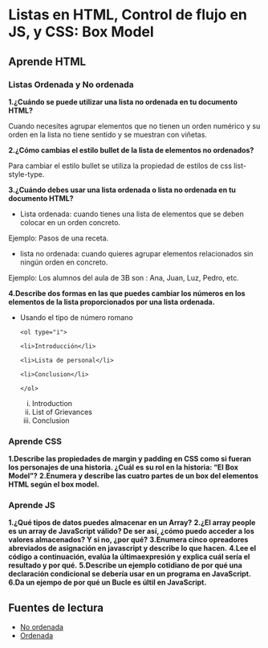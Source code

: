 #  Listas en HTML, Control de flujo en JS, y CSS: Box Model

## Aprende HTML

### Listas Ordenada y No ordenada 

**1.¿Cuándo se puede utilizar una lista no ordenada en tu documento HTML?**

Cuando necesites agrupar elementos que no tienen un orden numérico y su orden en la lista no tiene sentido y se muestran con viñetas.

**2.¿Cómo cambias el estilo bullet de la lista de elementos no ordenados?**

Para cambiar el estilo bullet se utiliza la propiedad de estilos de css list-style-type.

**3.¿Cuándo debes usar una lista ordenada o lista no ordenada en tu documento HTML?**

+ Lista ordenada: cuando tienes una lista de elementos que se deben colocar en un orden concreto.
  
Ejemplo: Pasos de una receta.

+ lista no ordenada: cuando quieres agrupar elementos relacionados sin ningún orden en concreto.

Ejemplo: Los alumnos del aula de 3B son : Ana, Juan, Luz, Pedro, etc.

**4.Describe dos formas en las que puedes cambiar los números en los elementos de la lista proporcionados por una lista ordenada.**
+ Usando el tipo de número romano

  `<ol type="i">`
  
  `<li>Introducción</li>`
  
  `<li>Lista de personal</li>`
  
  `<li>Conclusion</li>`
  
  `</ol>`

  <ol type="i">
  <li>Introduction</li>
  <li>List of Grievances</li>
  <li>Conclusion</li>
  </ol>

### Aprende CSS

**1.Describe las propiedades de margin y padding en CSS como si fueran los personajes de una historia. ¿Cuál es su rol en la historia: “El Box Model”?**
**2.Enumera y describe las cuatro partes de un box del elementos HTML según el box model.**
### Aprende JS
**1.¿Qué tipos de datos puedes almacenar en un Array?**
**2.¿El array people es un array de JavaScript válido? De ser así, ¿cómo puedo acceder a los valores almacenados? Y si no, ¿por qué?**
**3.Enumera cinco opreadores abreviados de asignación en javascript y describe lo que hacen.**
**4.Lee el código a continuación, evalúa la últimaexpresión y explica cuál sería el resultado y por qué.**
**5.Describe un ejemplo cotidiano de por qué una declaración condicional se debería usar en un programa en JavaScript.**
**6.Da un ejempo de por qué un Bucle es últil en JavaScript.**

## Fuentes de lectura
+ [ No ordenada ](https://developer.mozilla.org/en-US/docs/Web/HTML/Element/ul)
+ [Ordenada](https://developer.mozilla.org/en-US/docs/Web/HTML/Element/ol)
